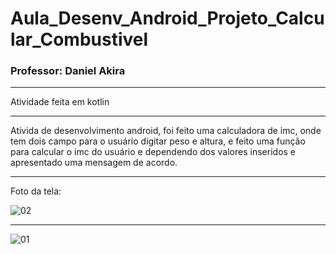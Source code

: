 # Aula_Desenv_Android_Projeto_Calcular_Combustivel

### Professor: Daniel Akira

---

Atividade feita em kotlin

-----

Ativida de desenvolvimento android, foi feito uma calculadora de imc, onde tem dois campo para o usuário digitar peso e altura, e feito uma função para calcular o imc do usuário e dependendo dos valores inseridos e apresentado uma mensagem de acordo.

---

Foto da tela:


![02](https://user-images.githubusercontent.com/81994459/184561956-9f3f54e2-a582-4547-af22-bdd374394f27.png)

-----

![01](https://user-images.githubusercontent.com/81994459/184561884-0f88fee6-eb34-42fb-aa8a-5ac16d1c26b4.PNG)
